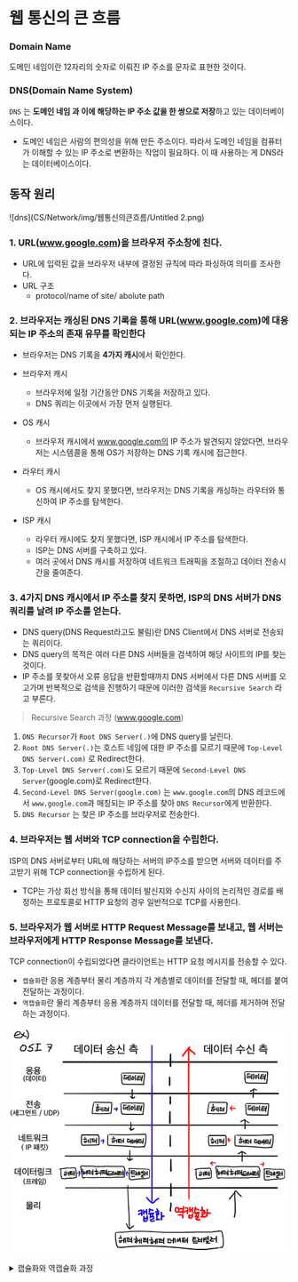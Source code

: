 # 웹 통신의 큰 흐름

### Domain Name
도메인 네임이란 12자리의 숫자로 이뤄진 IP 주소를 문자로 표현한 것이다.

### DNS(Domain Name System)
`DNS` 는 **도메인 네임 과 이에 해당하는 IP 주소 값을 한 쌍으로 저장**하고 있는 데이터베이스이다.

- 도메인 네임은 사람의 편의성을 위해 만든 주소이다. 따라서 도메인 네임을 컴퓨터가 이해할 수 있는 IP 주소로 변환하는 작업이 필요하다. 이 때 사용하는 게 DNS라는 데이터베이스이다.

## 동작 원리

![dns](CS/Network/img/웹통신의큰흐름/Untitled 2.png)

### 1. URL(www.google.com)을 브라우저 주소창에 친다.
- URL에 입력된 값을 브라우저 내부에 결정된 규칙에 따라 파싱하여 의미를 조사한다.
- URL 구조
    - protocol/name of site/ abolute path

### 2. 브라우저는 캐싱된 DNS 기록을 통해 URL(www.google.com)에 대응되는 IP 주소의 존재 유무를 확인한다
- 브라우저는 DNS 기록을 **4가지 캐시**에서 확인한다.

- 브라우저 캐시
    - 브라우저에 일정 기간동안 DNS 기록을 저장하고 있다.
    - DNS 쿼리는 이곳에서 가장 먼저 실행된다.
- OS 캐시
    - 브라우저 캐시에서 www.google.com의 IP 주소가 발견되지 않았다면, 브라우저는 시스템콜을 통해 OS가 저장하는 DNS 기록 캐시에 접근한다.
- 라우터 캐시
    - OS 캐시에서도 찾지 못했다면, 브라우저는 DNS 기록을 캐싱하는 라우터와 통신하여 IP 주소를 탐색한다.
- ISP 캐시
    - 라우터 캐시에도 찾지 못했다면, ISP 캐시에서 IP 주소를 탐색한다.
    - ISP는 DNS 서버를 구축하고 있다.
    - 여러 곳에서 DNS 캐시를 저장하여 네트워크 트래픽을 조절하고 데이터 전송시간을 줄여준다.

### 3. 4가지 DNS 캐시에서 IP 주소를 찾지 못하면, ISP의 DNS 서버가 DNS 쿼리를 날려 IP 주소를 얻는다.
- DNS query(DNS Request라고도 불림)란 DNS Client에서 DNS 서버로 전송되는 쿼리이다.
- DNS query의 목적은 여러 다른 DNS 서버들을 검색하여 해당 사이트의 IP를 찾는 것이다.
- IP 주소를 못찾아서 오류 응답을 반환할때까지 DNS 서버에서 다른 DNS 서버를 오고가며 반복적으로 검색을 진행하기 때문에 이러한 검색을 `Recursive Search` 라고 부른다.

> Recursive Search 과정 (www.google.com)

1. `DNS Recursor`가 `Root DNS Server(.)`에 DNS query를 날린다.
2. `Root DNS Server(.)`는 호스트 네임에 대한 IP 주소를 모르기 때문에 `Top-Level DNS Server(.com)` 로 Redirect한다.
3. `Top-Level DNS Server(.com)`도 모르기 때문에 `Second-Level DNS Server`(google.com)로 Redirect한다.
4. `Second-Level DNS Server(google.com)` 는 `www.google.com`의 DNS 레코드에서 `www.google.com`과 매칭되는 IP 주소를 찾아 `DNS Recursor`에게 반환한다.
5. `DNS Recursor` 는 찾은 IP 주소를 브라우저로 전송한다.

### 4. 브라우저는 웹 서버와 TCP connection을 수립한다.
ISP의 DNS 서버로부터 URL에 해당하는 서버의 IP주소를 받으면 서버와 데이터를 주고받기 위해 TCP connection을 수립하게 된다.

- TCP는 가상 회선 방식을 통해 데이터 발신지와 수신지 사이의 논리적인 경로를 배정하는 프로토콜로 HTTP 요청의 경우 일반적으로 TCP를 사용한다.


### 5. 브라우저가 웹 서버로 HTTP Request Message를 보내고, 웹 서버는 브라우저에게 HTTP Response Message를 보낸다.
TCP connection이 수립되었다면 클라이언트는 HTTP 요청 메시지를 전송할 수 있다.

- `캡슐화`란 응용 계층부터 물리 계층까지 각 계층별로 데이터를 전달할 때, 헤더를 붙여 전달하는 과정이다.
- `역캡슐화`란 물리 계층부터 응용 계층까지 데이터를 전달할 때, 헤더를 제거하며 전달하는 과정이다.

![image](CS/Network/img/웹통신의큰흐름/Untitled.png)


<details>
<summary>캡슐화와 역캡슐화 과정</summary>

> HTTP Request Message의 캡슐화

TCP connection이 확립되면 구글 서버 (IP주소)에 웹페이지를 요청하는 데이터를 보낸다. 데이터는 L7부터 L1까지(파란색 선) 각 계층마다 사용되는 프로토콜의 Header가 붙으며 캡슐화가 진행된다.

1. 응용 계층에서 데이터가 만들어지고 HTTP 헤더가 붙음
    - HTTP 헤더 + 데이터 = 메시지
2. 전송 계층에서 데이터에 TCP 또는 UDP 헤더가 붙음
    - TCP 헤더 + HTTP 헤더 + 데이터 = 세그먼트
    - TCP 헤더에 출발지 포트번호, 목적지 포트번호 정보가 있다
3. 네트워크 계층에서 데이터(세그먼트)에 IP 헤더가 붙음
    - IP 헤더 + TCP 헤더 + HTTP 헤더 + 데이터 = 패킷
    - IP 헤더에 출발지 IP 주소, 목적지 IP 주소 정보가 있다.
4. 데이터링크 계층에서 데이터(패킷)에 Ethernet 헤더가 붙음
    - Ethernet 헤더 + IP 헤더 + TCP 헤더 + HTTP 헤더 + 데이터 = 프레임
    - Ethernet 헤더에 목적지로 가기 위해 처음 거쳐야 할 라우터의 MAC 주소 정보가 있다.
5. 물리 계층에서 비트 데이터는 LAN 카드라는 장비를 거쳐 전기신호로 변환됨. 그리고 케이블과 물리적으로 연결된 스위치라는 장비로 전달됨

> 스위치 -> 최초의 라우터

데이터가 스위치에 도착하면 1계층 → 2계층 순서로 `역캡슐화` 가 진행된다.

1. 2계층까지 데이터(프레임)을 역캡슐화한다
2. Ethernet 헤더에서 목적지 라우터의 MAC 주소 정보를 알아낸다.
3. MAC 주소 테이블을 이용하여 데이터(프레임)를 보낼 포트를 조사한다
4. 다시 캡슐화하여 데이터(프레임)을 전기 신호로 변환하고 목적지로 가기 위해 처음 거쳐야 할 라우터로 전송한다

> 라우터에 도착한 데이터

데이터(프레임)가 라우터에 도착하면 1 → 2 → 3계층 순서로 역캡슐화가 진행된다

1. 2계층까지 데이터(프레임)을 역캡슐화한다
2. Ethernet 헤더속 목적지 라우터의 MAC 주소 와 해당 라우터의 MAC 주소를 비교한다
3. 같다면 3계층까지 역캡슐화한다
4. IP 헤더속 목적지 IP 주소를 알아내고, 해당 라우터의 라우팅 테이블을 기반으로 목적지 IP까지의 경로를 계산한다(라우팅)
    - 출발지 IP 주소가 사설IP 주소라면, IP 헤더속 출발지 IP주소를 공인IP주소로 수정한다
5. Ethernet 헤더의 목적지 라우터의 MAC 주소를 그 다음 hop의 라우터의 MAC 주소로 수정한다
6. 데이터를 캡슐화하여 다음 **hop의 라우터로 전송**한다

위와 같은 방식으로 목적지까지 여러 라우터를 거치며(그림에서는 2개의 라우터) **역캡슐화, 캡슐화 과정**을 반복한다

> 마지막 라우터에 도착한 데이터

마지막 라우터의 라우팅 테이블을 통해 목적지 IP 주소까지의 경로를 알 수 있다.

1. 3계층까지 역캡슐화하여 IP 헤더의 출발지 IP 주소를 해당 라우터 내부 IP 주소로 수정한다.
2. 2계층의 Ethernet 헤더의 MAC 주소를 서버측 스위치 주소로 수정한다
3. 데이터를 캡슐화하여 서버측 스위치로 전송한다

> 서버(목적지)측의 데이터 처리

1. 스위치는 1계층 → 2계층 순서로 역캡슐화하여 Ethernet 헤더의 MAC 주소가 자신의 것과 동일한지 확인한다. 동일하면 데이터를 캡슐화하고 전기신호로 변환하여 구글 서버로 전달한다.
2. 구글 서버의 물리 계층에서 전기 신호를 비트 데이터로 변환한다
3. 데이터링크 계층에서 역캡슐화하여 Ethernet 헤더의 목적지 MAC 주소와 구글 서버의 MAC 주소를 비교한다. 같다면 Ethernet 헤더 & 트레일러를 분리하고 네트워크 계층으로 전달한다
4. 네트워크 계층에서 IP 헤더의 목적지 IP 주소와 구글 서버의 IP 주소를 비교한다. 같다면 전송 계층으로 전달한다
5. 전송 계층에서 TCP 헤더의 목적지 포트번호에 해당하는 포트를 사용하는 어플리케이션을 확인한다. 만약 데이터에 오류가 있다면 송신측에 재전송을 요청한다.
6. 응용 계층에서 HTTP Request Message를 받고 HTTP Response Message를 생성하여 브라우저로 전송한다.

웹 서버에서 브라우저로 HTTP Response Message를 보내는 과정은 위와 역순으로 진행된다
</details>
